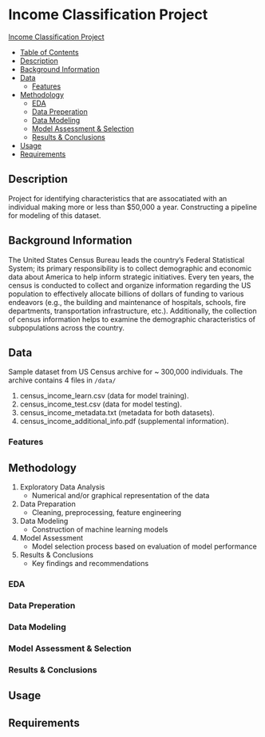 # Income Classification Project

[Income Classification Project](#income-classification-project)
  - [Table of Contents](#table-of-contents)
  - [Description](#description)
  - [Background Information](#background-information)
  - [Data](#data)
    - [Features](#features)
  - [Methodology](#methodology)
    - [EDA](#eda)
    - [Data Preperation](#data-preperation)
    - [Data Modeling](#data-modeling)
    - [Model Assessment & Selection](#model-assessment--selection)
    - [Results & Conclusions](#results--conclusions)
  - [Usage](#usage)
  - [Requirements](#requirements)

## Description
Project for identifying characteristics that are assocatiated with an individual making more or less than $50,000 a year. Constructing a pipeline for modeling of this dataset. 

## Background Information
The United States Census Bureau leads the country’s Federal Statistical System; its primary
responsibility is to collect demographic and economic data about America to help inform
strategic initiatives. Every ten years, the census is conducted to collect and organize information
regarding the US population to effectively allocate billions of dollars of funding to various
endeavors (e.g., the building and maintenance of hospitals, schools, fire departments,
transportation infrastructure, etc.). Additionally, the collection of census information helps to
examine the demographic characteristics of subpopulations across the country.

## Data
Sample dataset from US Census archive for ~ 300,000 individuals. The archive contains 4 files in ``/data/``
1. census_income_learn.csv (data for model training).
2. census_income_test.csv (data for model testing).
3. census_income_metadata.txt (metadata for both datasets).
4. census_income_additional_info.pdf (supplemental information).

### Features

## Methodology
1. Exploratory Data Analysis
    - Numerical and/or graphical representation of the data
2. Data Preparation
    - Cleaning, preprocessing, feature engineering
3. Data Modeling
    - Construction of machine learning models
4. Model Assessment
    - Model selection process based on evaluation of model performance
5. Results & Conclusions
    - Key findings and recommendations

### EDA

### Data Preperation

### Data Modeling

### Model Assessment & Selection

### Results & Conclusions

## Usage

## Requirements

